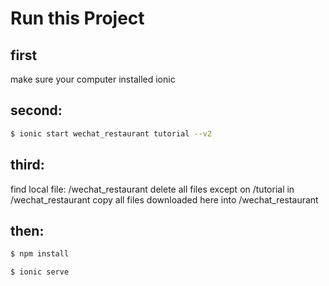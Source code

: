 Run this Project
=====================


## first

make sure your computer installed ionic

## second:

```bash
$ ionic start wechat_restaurant tutorial --v2
```

## third:

find local file: /wechat_restaurant
delete all files except on /tutorial in /wechat_restaurant
copy all files downloaded here into /wechat_restaurant

## then:

```bash
$ npm install
```

```bash
$ ionic serve
```



